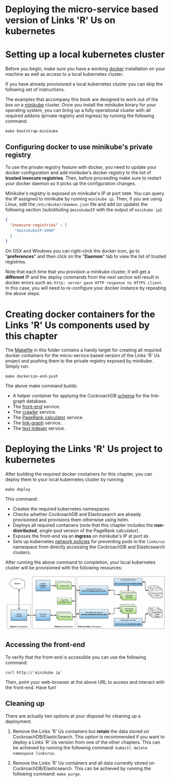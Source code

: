 # Deploying the micro-service based version of Links 'R' Us on kubernetes

# Setting up a local kubernetes cluster 

Before you begin, make sure you have a working
[docker](https://www.docker.com/) installation on your machine as well as
access to a local kubernetes cluster. 

If you have already provisioned a local kubernetes cluster you can skip the
following set of instructions.

The examples that accompany this book are designed to work out of the box on a
[minikube](https://minikube.sigs.k8s.io/) cluster. Once you install the
minikube binary for your operating system, you can bring up a fully operational
cluster with all required addons (private registry and ingress) by running the
following command:

```
make bootstrap-minikube
```

## Configuring docker to use minikube's private registry

To use the private registry feature with docker, you need to update your docker
configuration and add minikube's docker registry to the list of **trusted insecure
registries**. Then, before proceeding make sure to restart your docker daemon
so it picks up the configuration changes.

Minikube's registry is exposed on minikube's IP at port `5000`. You can query
the IP assigned to minikube by running `minikube ip`. Then, if you are using Linux,
edit the `/etc/docker/daemon.json` file and add (or update) the following section
(substituting `$minikubeIP` with the output of `minikube ip`):

```json
{
  "insecure-registries" : [
    "$minikubeIP:5000"
  ]
}
```

On OSX and Windows you can right-click the docker icon, go to "**preferences**" and
then click on the "**Daemon**" tab to view the list of trusted registries.


Note that each time that you provision a minikube cluster, it will get a
**different** IP and the deploy commands from the next section will result in
docker errors such as: `http: server gave HTTP response to HTTPS client`. In
this case, you will need to re-configure your docker instance by repeating the
above steps. 

# Creating docker containers for the Links 'R' Us components used by this chapter

The [Makefile](Makefile) in this folder contains a handy target for creating
all required docker containers for the micro-service based version of the Links
'R' Us project and pushing them to the private registry exposed by minikube.
Simply run:

```console
make dockerize-and-push
```

The above make command builds:

- A helper container for applying the CockroachDB [schema](../../Chapter10/cdb-schema) for the link-graph database.
- The [front-end](../linksrus/frontend) service.
- The [crawler](../linksrus/crawler) service.
- The [PageRank calculator](../linksrus/pagerank) service.
- The [link-graph](../linksrus/linkgraph) service.
- The [text indexer](../linksrus/textindexer) service.

# Deploying the Links 'R' Us project to kubernetes

After building the required docker containers for this chapter, you can deploy
them to your local kubernetes cluster by running:

```console
make deploy
```

This command:

- Creates the required kubernetes namespaces
- Checks whether CockroachDB and Elasticsearch are already provisioned and provisions them otherwise using helm.
- Deploys all required containers (note that this chapter includes the **non-distributed**, single-pod version of the PageRank calculator).
- Exposes the front-end via an **ingress** on minikube's IP at port `80`.
- Sets up kubernetes [network policies](./08-net-policy.yaml) for preventing pods
  in the `linksrus` namespace from directly accessing the CockroachDB and Elasticsearch clusters.

After running the above command to completion, your local kubernetes cluster will 
be provisioned with the following resources:

![The provisioned kubernetes resources from this chapter](./img/ch11-lru-k8s.png)

## Accessing the front-end

To verify that the front-end is accessible you can use the following command:

```console
curl http://`minikube ip`
```

Then, point your web-browser at the above URL to access and interact with the 
front-end. Have fun!

## Cleaning up

There are actually two options at your disposal for cleaning up a deployment:

1) Remove the Links 'R' Us containers but **retain** the data stored on
CockroachDB/ElasticSearch. This option is recommended if you want to deploy
a Links 'R' Us version from one of the other chapters. This can be achieved by
running the following command: `kubectl delete namespace linksrus`.

2) Remove the Links 'R' Us containers and all data currently stored on
CockroachDB/Elasticsearch. This can be achieved by running the following command:
`make purge`.
